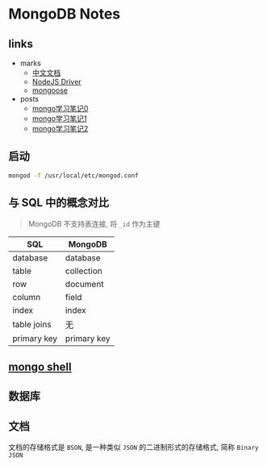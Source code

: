 # MongoDB Notes

## links
- marks
    - [中文文档](http://www.mongoing.com/docs)
    - [NodeJS Driver](http://mongodb.github.io/node-mongodb-native/2.2/)
    - [mongoose](https://github.com/Automattic/mongoose)
- posts
    - [mongo学习笔记0](https://github.com/qianjiahao/MongoDB)
    - [mongo学习笔记1](https://segmentfault.com/a/1190000011063248)
    - [mongo学习笔记2](http://blog.csdn.net/xqzhang8/article/details/72588278)

## 启动
```bash
mongod -f /usr/local/etc/mongod.conf
```

## 与 SQL 中的概念对比
> MongoDB 不支持表连接, 将 `_id` 作为主键

SQL | MongoDB 
-- | -- 
database | database 
table | collection 
row | document
column | field
index | index
table joins | 无
primary key | primary key

## [mongo shell](https://github.com/SublimeCT/note/blob/master/MongoDB/docs/base-command.md)

## 数据库

## 文档
文档的存储格式是 `BSON`, 是一种类似 `JSON` 的二进制形式的存储格式, 简称 `Binary JSON`


